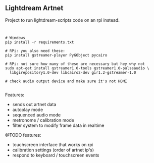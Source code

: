 ## Lightdream Artnet

Project to run lightdream-scripts code on an rpi instead.



```


# Windows
pip install -r requirements.txt

# RPi: you also need these:
pip install gstreamer-player PyGObject pycairo

# RPi: not sure how many of these are necessary but hey why not
sudo apt-get install gstreamer1.0-tools gstreamer1.0-pulseaudio \
  libgirepository1.0-dev libcairo2-dev gir1.2-gstreamer-1.0

# check audio output device and make sure it's not HDMI


```

Features:

- sends out artnet data
- autoplay mode
- sequenced audio mode
- metronome / calibration mode
- filter system to modify frame data in realtime

@TODO features:

- touchscreen interface that works on rpi
- calibration settings (order of artnet ip's)
- respond to keyboard / touchscreen events
